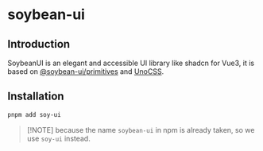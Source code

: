 # soybean-ui

## Introduction

SoybeanUI is an elegant and accessible UI library like shadcn for Vue3, it is based on [@soybean-ui/primitives](/primitives) and [UnoCSS](https://unocss.dev/).

## Installation

```bash
pnpm add soy-ui
```

> [!NOTE] because the name `soybean-ui` in npm is already taken, so we use `soy-ui` instead.